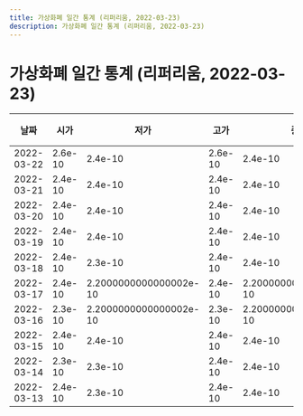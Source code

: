 ```yaml
---
title: 가상화폐 일간 통계 (리퍼리움, 2022-03-23)
description: 가상화폐 일간 통계 (리퍼리움, 2022-03-23)
---
```



가상화폐 일간 통계 (리퍼리움, 2022-03-23)
===

|날짜|시가|저가|고가|종가|비고|
|--|--|--|--|--|--|
|2022-03-22|2.6e-10|2.4e-10|2.6e-10|2.4e-10|    |
|2022-03-21|2.4e-10|2.4e-10|2.4e-10|2.4e-10|    |
|2022-03-20|2.4e-10|2.4e-10|2.4e-10|2.4e-10|    |
|2022-03-19|2.4e-10|2.4e-10|2.4e-10|2.4e-10|    |
|2022-03-18|2.4e-10|2.3e-10|2.4e-10|2.4e-10|    |
|2022-03-17|2.4e-10|2.2000000000000002e-10|2.4e-10|2.2000000000000002e-10|    |
|2022-03-16|2.3e-10|2.2000000000000002e-10|2.3e-10|2.2000000000000002e-10|    |
|2022-03-15|2.4e-10|2.4e-10|2.4e-10|2.4e-10|    |
|2022-03-14|2.3e-10|2.3e-10|2.4e-10|2.4e-10|    |
|2022-03-13|2.4e-10|2.3e-10|2.4e-10|2.4e-10|    |
